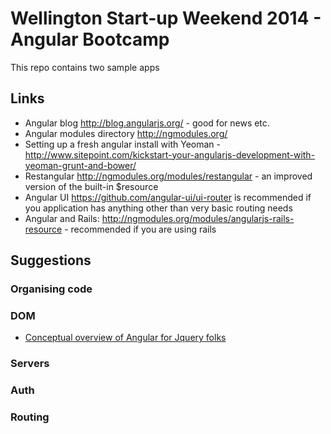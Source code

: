 # Wellington Start-up Weekend 2014 - Angular Bootcamp

This repo contains two sample apps

## Links

* Angular blog http://blog.angularjs.org/ - good for news etc.
* Angular modules directory http://ngmodules.org/
* Setting up a fresh angular install with Yeoman - http://www.sitepoint.com/kickstart-your-angularjs-development-with-yeoman-grunt-and-bower/
* Restangular http://ngmodules.org/modules/restangular - an improved version of
  the built-in $resource
* Angular UI https://github.com/angular-ui/ui-router is recommended if you
  application has anything other than very basic routing needs
* Angular and Rails: http://ngmodules.org/modules/angularjs-rails-resource -
 recommended if you are using rails


## Suggestions

### Organising code
### DOM

* [Conceptual overview of Angular for Jquery folks](http://stackoverflow.com/questions/14994391/how-do-i-think-in-angularjs-if-i-have-a-jquery-background)

### Servers
### Auth
### Routing


